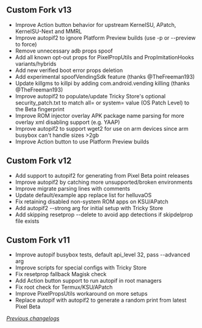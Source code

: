 
## Custom Fork v13

- Improve Action button behavior for upstream KernelSU, APatch, KernelSU-Next and MMRL
- Improve autopif2 to ignore Platform Preview builds (use -p or --preview to force)
- Remove unnecessary adb props spoof
- Add all known opt-out props for PixelPropUtils and PropImitationHooks variants/hybrids
- Add new verified boot error props deletion
- Add experimental spoofVendingSdk feature (thanks @TheFreeman193)
- Update killgms to killpi by adding com.android.vending killing (thanks @TheFreeman193)
- Improve autopif2 to populate/update Tricky Store's optional security_patch.txt to match all= or system= value (OS Patch Level) to the Beta fingerprint
- Improve ROM injector overlay APK package name parsing for more overlay xml disabling support (e.g. YAAP)
- Improve autopif2 to support wget2 for use on arm devices since arm busybox can't handle sizes >2gb
- Improve Action button to use Platform Preview builds

## Custom Fork v12
- Add support to autopif2 for generating from Pixel Beta point releases
- Improve autopif2 by catching more unsupported/broken environments
- Improve migrate parsing lines with comments
- Update default/example app replace list for helluvaOS
- Fix retaining disabled non-system ROM apps on KSU/APatch
- Add autopif2 --strong arg for initial setup with Tricky Store
- Add skipping resetprop --delete to avoid app detections if skipdelprop file exists

## Custom Fork v11
- Improve autopif busybox tests, default api_level 32, pass --advanced arg
- Improve scripts for special configs with Tricky Store
- Fix resetprop fallback Magisk check
- Add Action button support to run autopif in root managers
- Fix root check for Termux/KSU/APatch
- Improve PixelPropsUtils workaround on more setups
- Replace autopif with autopif2 to generate a random print from latest Pixel Beta

_[Previous changelogs](https://github.com/osm0sis/PlayIntegrityFork/releases)_
